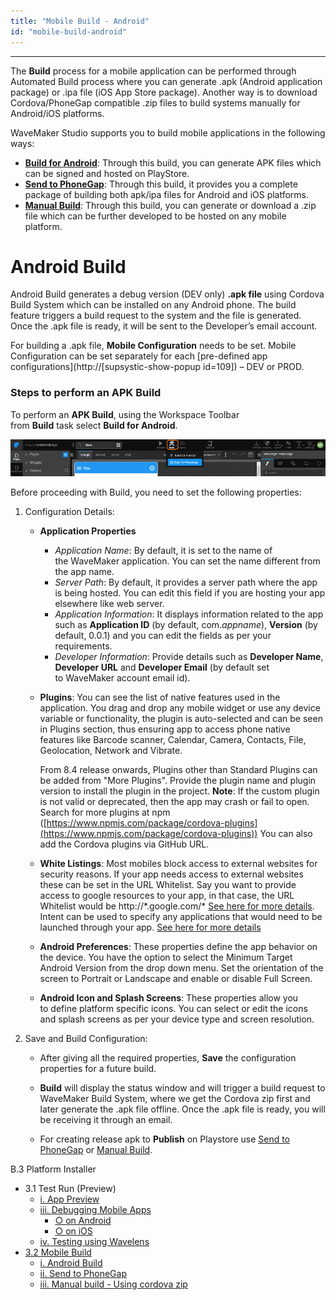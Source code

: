 ```yaml
---
title: "Mobile Build - Android"
id: "mobile-build-android"
---
```

---

The **Build** process for a mobile application can be performed through Automated Build process where you can generate .apk (Android application package) or .ipa file (iOS App Store package). Another way is to download Cordova/PhoneGap compatible .zip files to build systems manually for Android/iOS platforms.

WaveMaker Studio supports you to build mobile applications in the following ways:

- **[Build for Android](#android)**: Through this build, you can generate APK files which can be signed and hosted on PlayStore.
- [**Send to PhoneGap**](/learn/hybrid-mobile/mobile-build-phonegap/): Through this build, it provides you a complete package of building both apk/ipa files for Android and iOS platforms.
- **[Manual Build](/learn/hybrid-mobile/mobile-build-manual/)**: Through this build, you can generate or download a .zip file which can be further developed to be hosted on any mobile platform.

# Android Build

Android Build generates a debug version (DEV only) **.apk file** using Cordova Build System which can be installed on any Android phone. The build feature triggers a build request to the system and the file is generated. Once the .apk file is ready, it will be sent to the Developer’s email account.

For building a .apk file, **Mobile Configuration** needs to be set. Mobile Configuration can be set separately for each [pre-defined app configurations](http://[supsystic-show-popup id=109]) – DEV or PROD.

### Steps to perform an APK Build

To perform an **APK Build**, using the Workspace Toolbar from **Build** task select **Build for Android**.

[![](/learn/assets/mobile_build.png)](/learn/assets/mobile_build.png)

Before proceeding with Build, you need to set the following properties:

1. Configuration Details:
    - **Application Properties**
        - _Application Name_: By default, it is set to the name of the WaveMaker application. You can set the name different from the app name.
        - _Server Path_: By default, it provides a server path where the app is being hosted. You can edit this field if you are hosting your app elsewhere like web server.
        - _Application Information_: It displays information related to the app such as **Application ID** (by default, com._appname_), **Version** (by default, 0.0.1) and you can edit the fields as per your requirements.
        - _Developer Information_: Provide details such as **Developer Name**, **Developer URL** and **Developer Email** (by default set to WaveMaker account email id).
    - **Plugins**: You can see the list of native features used in the application. You drag and drop any mobile widget or use any device variable or functionality, the plugin is auto-selected and can be seen in Plugins section, thus ensuring app to access phone native features like Barcode scanner, Calendar, Camera, Contacts, File, Geolocation, Network and Vibrate.
        
        From 8.4 release onwards, Plugins other than Standard Plugins can be added from "More Plugins". Provide the plugin name and plugin version to install the plugin in the project. **Note**: If the custom plugin is not valid or deprecated, then the app may crash or fail to open. Search for more plugins at npm ([https://www.npmjs.com/package/cordova-plugins](https://www.npmjs.com/package/cordova-plugins)) You can also add the Cordova plugins via GitHub URL.
        
    - **White Listings**: Most mobiles block access to external websites for security reasons. If your app needs access to external websites these can be set in the URL Whitelist. Say you want to provide access to google resources to your app, in that case, the URL Whitelist would be http://\*.google.com/\* [See here for more details](https://github.com/apache/cordova-plugin-whitelist#navigation-whitelist). Intent can be used to specify any applications that would need to be launched through your app. [See here for more details](https://github.com/apache/cordova-plugin-whitelist#intent-whitelist)
    - **Android Preferences**: These properties define the app behavior on the device. You have the option to select the Minimum Target Android Version from the drop down menu. Set the orientation of the screen to Portrait or Landscape and enable or disable Full Screen.
    - **Android Icon and Splash Screens**: These properties allow you to define platform specific icons. You can select or edit the icons and splash screens as per your device type and screen resolution.
2. Save and Build Configuration:
    
    - After giving all the required properties, **Save** the configuration properties for a future build.
    - **Build** will display the status window and will trigger a build request to WaveMaker Build System, where we get the Cordova zip first and later generate the .apk file offline. Once the .apk file is ready, you will be receiving it through an email.
    
    - For creating release apk to **Publish** on Playstore use [Send to PhoneGap](/learn/hybrid-mobile/mobile-build-phonegap/) or [Manual Build](/learn/hybrid-mobile/mobile-build-manual/).

B.3 Platform Installer

- 3.1 Test Run (Preview)
    - [i. App Preview](/learn/hybrid-mobile/test-run/#preview)
    - [iii. Debugging Mobile Apps](/learn/hybrid-mobile/debugging-mobile-apps/)
        - [○ on Android](/learn/hybrid-mobile/debugging-mobile-apps/#android)
        - [○ on iOS](/learn/hybrid-mobile/debugging-mobile-apps/#ios)
    - [iv. Testing using Wavelens](/learn/hybrid-mobile/testing-hybrid-mobile-apps-using-wavelens/)
- [3.2 Mobile Build](#)
    - [i. Android Build](#)
    - [ii. Send to PhoneGap](/learn/hybrid-mobile/mobile-build-phonegap/#phonegap)
    - [iii. Manual build - Using cordova zip](/learn/hybrid-mobile/mobile-build-manual/#manual)
